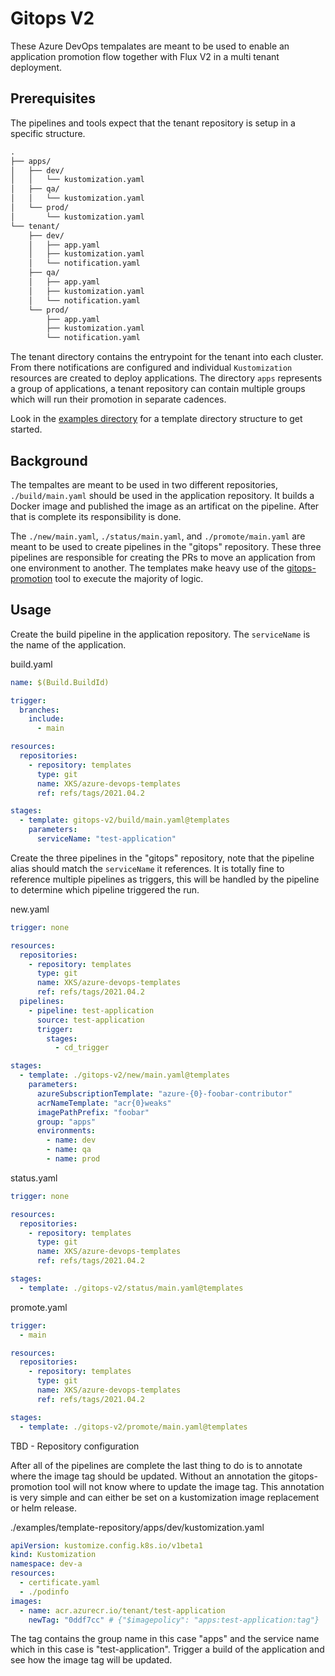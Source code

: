 # Gitops V2

These Azure DevOps tempalates are meant to be used to enable an application promotion flow together with Flux V2 in a multi tenant deployment.

## Prerequisites

The pipelines and tools expect that the tenant repository is setup in a specific structure.

```txt
.
├── apps/
│   ├── dev/
│   │   └── kustomization.yaml
│   ├── qa/
│   │   └── kustomization.yaml
│   └── prod/
│       └── kustomization.yaml
└── tenant/
    ├── dev/
    │   ├── app.yaml
    │   ├── kustomization.yaml
    │   └── notification.yaml
    ├── qa/
    │   ├── app.yaml
    │   ├── kustomization.yaml
    │   └── notification.yaml
    └── prod/
        ├── app.yaml
        ├── kustomization.yaml
        └── notification.yaml
```

The tenant directory contains the entrypoint for the tenant into each cluster. From there notifications are configured and
individual `Kustomization` resources are created to deploy applications. The directory `apps` represents a group of applications,
a tenant repository can contain multiple groups which will run their promotion in separate cadences.

Look in the [examples directory](https://github.com/XenitAB/azure-devops-templates/blob/main/gitops-v2/examples/template-repository) for a template directory structure to get started.

## Background

The tempaltes are meant to be used in two different repositories, `./build/main.yaml` should be used in the application
repository. It builds a Docker image and published the image as an artificat on the pipeline. After that is complete
its responsibility is done.

The `./new/main.yaml`, `./status/main.yaml`, and `./promote/main.yaml` are meant to be used to create pipelines in
the "gitops" repository. These three pipelines are responsible for creating the PRs to move an application from
one environment to another. The templates make heavy use of the [gitops-promotion](https://github.com/XenitAB/gitops-promotion)
tool to execute the majority of logic.

## Usage

Create the build pipeline in the application repository. The `serviceName` is the name of the application.

build.yaml

```yaml
name: $(Build.BuildId)

trigger:
  branches:
    include:
      - main

resources:
  repositories:
    - repository: templates
      type: git
      name: XKS/azure-devops-templates
      ref: refs/tags/2021.04.2

stages:
  - template: gitops-v2/build/main.yaml@templates
    parameters:
      serviceName: "test-application"
```

Create the three pipelines in the "gitops" repository, note that the pipeline alias should match the `serviceName` it references.
It is totally fine to reference multiple pipelines as triggers, this will be handled by the pipeline to determine which pipeline
triggered the run.

new.yaml

```yaml
trigger: none

resources:
  repositories:
    - repository: templates
      type: git
      name: XKS/azure-devops-templates
      ref: refs/tags/2021.04.2
  pipelines:
    - pipeline: test-application
      source: test-application
      trigger:
        stages:
          - cd_trigger

stages:
  - template: ./gitops-v2/new/main.yaml@templates
    parameters:
      azureSubscriptionTemplate: "azure-{0}-foobar-contributor"
      acrNameTemplate: "acr{0}weaks"
      imagePathPrefix: "foobar"
      group: "apps"
      environments:
        - name: dev
        - name: qa
        - name: prod
```

status.yaml

```yaml
trigger: none

resources:
  repositories:
    - repository: templates
      type: git
      name: XKS/azure-devops-templates
      ref: refs/tags/2021.04.2

stages:
  - template: ./gitops-v2/status/main.yaml@templates
```

promote.yaml

```yaml
trigger:
  - main

resources:
  repositories:
    - repository: templates
      type: git
      name: XKS/azure-devops-templates
      ref: refs/tags/2021.04.2

stages:
  - template: ./gitops-v2/promote/main.yaml@templates
```

TBD - Repository configuration

After all of the pipelines are complete the last thing to do is to annotate where the image tag should be updated.
Without an annotation the gitops-promotion tool will not know where to update the image tag. This annotation is very
simple and can either be set on a kustomization image replacement or helm release.

./examples/template-repository/apps/dev/kustomization.yaml

```yaml
apiVersion: kustomize.config.k8s.io/v1beta1
kind: Kustomization
namespace: dev-a
resources:
  - certificate.yaml
  - ./podinfo
images:
  - name: acr.azurecr.io/tenant/test-application
    newTag: "0ddf7cc" # {"$imagepolicy": "apps:test-application:tag"}
```

The tag contains the group name in this case "apps" and the service name which in this case is "test-application".
Trigger a build of the application and see how the image tag will be updated.
